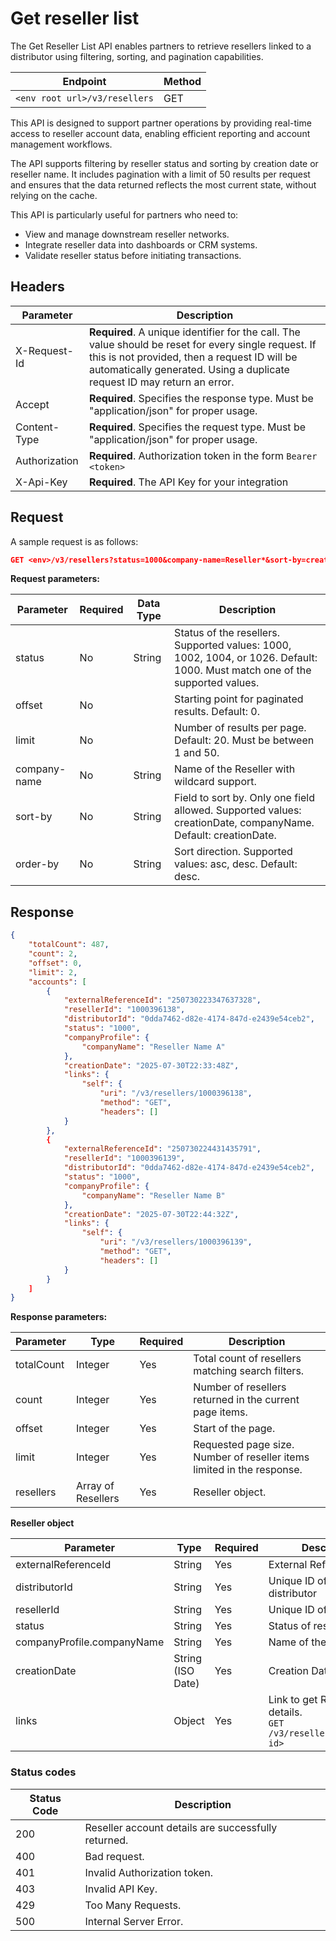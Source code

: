 # Get reseller list

The Get Reseller List API enables partners to retrieve resellers linked to a distributor using filtering, sorting, and pagination capabilities.

| Endpoint | Method|
|--|--|
|`<env root url>/v3/resellers` |GET |

This API is designed to support partner operations by providing real-time access to reseller account data, enabling efficient reporting and account management workflows.

The API supports filtering by reseller status and sorting by creation date or reseller name.  It includes pagination with a limit of 50 results per request and ensures that the data returned reflects the most current state, without relying on the cache.

This API is particularly useful for partners who need to:

- View and manage downstream reseller networks.
- Integrate reseller data into dashboards or CRM systems.
- Validate reseller status before initiating transactions.

## Headers

| Parameter        | Description                                                                                                                                                                                                                      |
|------------------|----------------------------------------------------------------------------------------------------------------------------------------------------------------------------------------------------------------------------------|
| X-Request-Id     | **Required**. A unique identifier for the call. The value should be reset for every single request. If this is not provided, then a request ID will be automatically generated. Using a duplicate request ID may return an error.              |
| Accept           | **Required**. Specifies the response type. Must be "application/json" for proper usage.                                                                                                                                          |
| Content-Type     | **Required**. Specifies the request type. Must be "application/json" for proper usage.                                                                                                                                           |
| Authorization    | **Required**. Authorization token in the form `Bearer <token>`                                                                                                                                                                   |
| X-Api-Key        | **Required**. The API Key for your integration                                                                                                                                                                                   |

## Request

A sample request is as follows:

```json
GET <env>/v3/resellers?status=1000&company-name=Reseller*&sort-by=creationDate&order-by=ASC&limit=50&offset=0
```

**Request  parameters:**

| Parameter | Required | Data Type | Description                                                                                                                  |
|----------|----------|-----------|------------------------------------------------------------------------------------------------------------------------------|
| status   | No       | String    | Status of the resellers. Supported values: 1000, 1002, 1004, or 1026. Default: 1000. Must match one of the supported values. |
| offset   | No       |           | Starting point for paginated results. Default: 0.                                                                            |
| limit    | No       |           | Number of results per page. Default: 20. Must be between 1 and 50.                                                           |
| company-name  | No       | String    | Name of the Reseller with wildcard support. |
| sort-by  | No       | String    | Field to sort by. Only one field allowed. Supported values: creationDate, companyName. Default: creationDate.                |
| order-by | No       | String    | Sort direction. Supported values: asc, desc. Default: desc.                                                                  |

## Response

```json
{
    "totalCount": 487,
    "count": 2,
    "offset": 0,
    "limit": 2,
    "accounts": [
        {
            "externalReferenceId": "250730223347637328",
            "resellerId": "1000396138",
            "distributorId": "0dda7462-d82e-4174-847d-e2439e54ceb2",
            "status": "1000",
            "companyProfile": {
                "companyName": "Reseller Name A"
            },
            "creationDate": "2025-07-30T22:33:48Z",
            "links": {
                "self": {
                    "uri": "/v3/resellers/1000396138",
                    "method": "GET",
                    "headers": []
            }
        },
        {
            "externalReferenceId": "250730224431435791",
            "resellerId": "1000396139",
            "distributorId": "0dda7462-d82e-4174-847d-e2439e54ceb2",
            "status": "1000",
            "companyProfile": {
                "companyName": "Reseller Name B"
            },
            "creationDate": "2025-07-30T22:44:32Z",
            "links": {
                "self": {
                    "uri": "/v3/resellers/1000396139",
                    "method": "GET",
                    "headers": []
            }
        }
    ]
}
```

**Response parameters:**

| **Parameter** | **Type**          | **Required** | **Description**                                                                |
|---------------|-------------------|--------------|--------------------------------------------------------------------------------|
| totalCount    | Integer           | Yes          | Total count of resellers matching search filters.                              |
| count         | Integer           | Yes          | Number of resellers returned in the current page items.                        |
| offset        | Integer           | Yes          | Start of the page.                                                             |
| limit         | Integer           | Yes          | Requested page size. Number of reseller items limited in the response.         |
| resellers     | Array of Resellers | Yes          | Reseller object.  |

**Reseller object**

| **Parameter**       | **Type**           | **Required** | **Description**                                                                                                                                             |
|---------------------|--------------------|--------------|-------------------------------------------------------------------------------------------------------------------------------------------------------------|
| externalReferenceId | String             | Yes          | External Reference ID                                                                                                                                       |
| distributorId       | String             | Yes          | Unique ID of the distributor                                                                                                                                |
| resellerId          | String             | Yes          | Unique ID of the reseller                                                                                                                                   |
| status              | String             | Yes          | Status of reseller                                                                                                                                          |
| companyProfile.companyName              | String             | Yes          | Name of the reseller.                                                                                                                                          |
| creationDate        | String  (ISO Date) | Yes          | Creation Date                                                                                                                                               |
| links               | Object             | Yes          | Link to get Reseller details. <br /> `GET /v3/resellers/<reseller-id>` |

### Status codes

| **Status Code** | **Description** |
|------------------|------------------|
| 200              | Reseller account details are successfully returned. |
| 400              | Bad request. |
| 401              | Invalid Authorization token. |
| 403              | Invalid API Key. |
| 429              | Too Many Requests. |
| 500              | Internal Server Error. |
